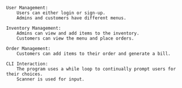     User Management:
        Users can either login or sign-up.
        Admins and customers have different menus.

    Inventory Management:
        Admins can view and add items to the inventory.
        Customers can view the menu and place orders.

    Order Management:
        Customers can add items to their order and generate a bill.

    CLI Interaction:
        The program uses a while loop to continually prompt users for their choices.
        Scanner is used for input.
